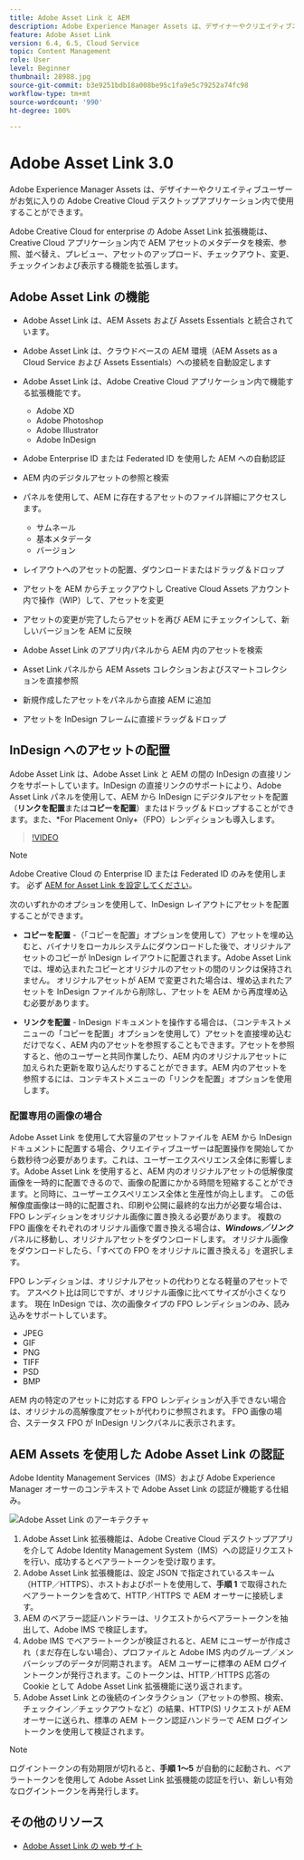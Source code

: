 ```yaml
---
title: Adobe Asset Link と AEM
description: Adobe Experience Manager Assets は、デザイナーやクリエイティブユーザーがお気に入りの Adobe Creative Cloud デスクトップアプリケーション内で使用することができます。Adobe Creative Cloud for enterprise の Adobe Asset Link 拡張機能は、Adobe XD、Photoshop、InDesign、Illustrator などの Creative Cloud ツール内で AEM アセットのメタデータを検索、参照、並べ替え、プレビュー、アセットのアップロード、チェックアウト、変更、チェックインおよび表示する機能を拡張します。
feature: Adobe Asset Link
version: 6.4, 6.5, Cloud Service
topic: Content Management
role: User
level: Beginner
thumbnail: 28988.jpg
source-git-commit: b3e9251bdb18a008be95c1fa9e5c79252a74fc98
workflow-type: tm+mt
source-wordcount: '990'
ht-degree: 100%

---
```



# Adobe Asset Link 3.0

Adobe Experience Manager Assets は、デザイナーやクリエイティブユーザーがお気に入りの Adobe Creative Cloud デスクトップアプリケーション内で使用することができます。

Adobe Creative Cloud for enterprise の Adobe Asset Link 拡張機能は、Creative Cloud アプリケーション内で AEM アセットのメタデータを検索、参照、並べ替え、プレビュー、アセットのアップロード、チェックアウト、変更、チェックインおよび表示する機能を拡張します。

## Adobe Asset Link の機能

+ Adobe Asset Link は、AEM Assets および Assets Essentials と統合されています。
+ Adobe Asset Link は、クラウドベースの AEM 環境（AEM Assets as a Cloud Service および Assets Essentials）への接続を自動設定します
+ Adobe Asset Link は、Adobe Creative Cloud アプリケーション内で機能する拡張機能です。

   + Adobe XD
   + Adobe Photoshop
   + Adobe Illustrator
   + Adobe InDesign

+ Adobe Enterprise ID または Federated ID を使用した AEM への自動認証
+ AEM 内のデジタルアセットの参照と検索
+ パネルを使用して、AEM に存在するアセットのファイル詳細にアクセスします。
   + サムネール
   + 基本メタデータ
   + バージョン
+ レイアウトへのアセットの配置、ダウンロードまたはドラッグ＆ドロップ
+ アセットを AEM からチェックアウトし Creative Cloud Assets アカウント内で操作（WIP）して、アセットを変更
+ アセットの変更が完了したらアセットを再び AEM にチェックインして、新しいバージョンを AEM に反映
+ Adobe Asset Link のアプリ内パネルから AEM 内のアセットを検索
+ Asset Link パネルから AEM Assets コレクションおよびスマートコレクションを直接参照
+ 新規作成したアセットをパネルから直接 AEM に追加
+ アセットを InDesign フレームに直接ドラッグ＆ドロップ

## InDesign へのアセットの配置

Adobe Asset Link は、Adobe Asset Link と AEM の間の InDesign の直接リンクをサポートしています。InDesign の直接リンクのサポートにより、Adobe Asset Link パネルを使用して、AEM から InDesign にデジタルアセットを配置（__リンクを配置__&#x200B;または&#x200B;__コピーを配置__）またはドラッグ＆ドロップすることができます。また、*For Placement Only+（FPO）レンディションも導入します。

>[!VIDEO](https://video.tv.adobe.com/v/28988?quality=12&learn=on)

>[!NOTE]
>
>Adobe Creative Cloud の Enterprise ID または Federated ID のみを使用します。 必ず [AEM for Asset Link を設定してください](https://helpx.adobe.com/jp/enterprise/admin-guide.html/enterprise/using/adobe-asset-link.ug.html)。

次のいずれかのオプションを使用して、InDesign レイアウトにアセットを配置することができます。

+ **コピーを配置** -（「コピーを配置」オプションを使用して）アセットを埋め込むと、バイナリをローカルシステムにダウンロードした後で、オリジナルアセットのコピーが InDesign レイアウトに配置されます。Adobe Asset Link では、埋め込まれたコピーとオリジナルのアセットの間のリンクは保持されません。 オリジナルアセットが AEM で変更された場合は、埋め込まれたアセットを InDesign ファイルから削除し、アセットを AEM から再度埋め込む必要があります。

+ **リンクを配置** - InDesign ドキュメントを操作する場合は、（コンテキストメニューの「コピーを配置」オプションを使用して）アセットを直接埋め込むだけでなく、AEM 内のアセットを参照することもできます。アセットを参照すると、他のユーザーと共同作業したり、AEM 内のオリジナルアセットに加えられた更新を取り込んだりすることができます。AEM 内のアセットを参照するには、コンテキストメニューの「リンクを配置」オプションを使用します。

### 配置専用の画像の場合

Adobe Asset Link を使用して大容量のアセットファイルを AEM から InDesign ドキュメントに配置する場合、クリエイティブユーザーは配置操作を開始してから数秒待つ必要があります。これは、ユーザーエクスペリエンス全体に影響します。Adobe Asset Link を使用すると、AEM 内のオリジナルアセットの低解像度画像を一時的に配置できるので、画像の配置にかかる時間を短縮することができます。と同時に、ユーザーエクスペリエンス全体と生産性が向上します。 この低解像度画像は一時的に配置され、印刷や公開に最終的な出力が必要な場合は、FPO レンディションをオリジナル画像に置き換える必要があります。 複数の FPO 画像をそれぞれのオリジナル画像で置き換える場合は、**_Windows／リンク_**&#x200B;パネルに移動し、オリジナルアセットをダウンロードします。 オリジナル画像をダウンロードしたら、「すべての FPO をオリジナルに置き換える」を選択します。

FPO レンディションは、オリジナルアセットの代わりとなる軽量のアセットです。 アスペクト比は同じですが、オリジナル画像に比べてサイズが小さくなります。 現在 InDesign では、次の画像タイプの FPO レンディションのみ、読み込みをサポートしています。

+ JPEG
+ GIF
+ PNG
+ TIFF
+ PSD
+ BMP

AEM 内の特定のアセットに対応する FPO レンディションが入手できない場合は、オリジナルの高解像度アセットが代わりに参照されます。 FPO 画像の場合、ステータス FPO が InDesign リンクパネルに表示されます。

## AEM Assets を使用した Adobe Asset Link の認証

Adobe Identity Management Services（IMS）および Adobe Experience Manager オーサーのコンテキストで Adobe Asset Link の認証が機能する仕組み。

![Adobe Asset Link のアーキテクチャ](assets/adobe-asset-link-article-understand.png)

1. Adobe Asset Link 拡張機能は、Adobe Creative Cloud デスクトップアプリを介して Adobe Identity Management System（IMS）への認証リクエストを行い、成功するとベアラートークンを受け取ります。
1. Adobe Asset Link 拡張機能は、設定 JSON で指定されているスキーム（HTTP／HTTPS）、ホストおよびポートを使用して、**手順 1** で取得されたベアラートークンを含めて、HTTP／HTTPS で AEM オーサーに接続します。
1. AEM のベアラー認証ハンドラーは、リクエストからベアラートークンを抽出して、Adobe IMS で検証します。
1. Adobe IMS でベアラートークンが検証されると、AEM にユーザーが作成され（まだ存在しない場合）、プロファイルと Adobe IMS 内のグループ／メンバーシップのデータが同期されます。 AEM ユーザーに標準の AEM ログイントークンが発行されます。このトークンは、HTTP／HTTPS 応答の Cookie として Adobe Asset Link 拡張機能に送り返されます。
1. Adobe Asset Link との後続のインタラクション（アセットの参照、検索、チェックイン／チェックアウトなど）の結果、HTTP(S) リクエストが AEM オーサーに送られ、標準の AEM トークン認証ハンドラーで AEM ログイントークンを使用して検証されます。

>[!NOTE]
>
>ログイントークンの有効期限が切れると、**手順 1～5** が自動的に起動され、ベアラートークンを使用して Adobe Asset Link 拡張機能の認証を行い、新しい有効なログイントークンを再発行します。

## その他のリソース

+ [Adobe Asset Link の web サイト](https://www.adobe.com/creativecloud/business/enterprise/adobe-asset-link.html)
